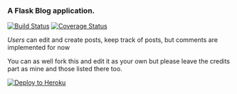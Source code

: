 ### A Flask Blog application.
[![Build Status](https://travis-ci.org/Krafty-Coder/blog.svg?branch=master)](https://travis-ci.org) 
[![Coverage Status](https://coveralls.io/repos/github/Krafty-Coder/stackoverflow-lite/badge.svg?branch=master)](https://coveralls.io/github/Krafty-Coder/stackoverflow-lite?branch=master)

_Users_ can edit and create posts, keep track of posts, but comments are implemented for now

You can as well fork this and edit it as your own but please leave the credits part as mine and those listed there too.

[![Deploy to Heroku](https://www.herokucdn.com/deploy/button.png)](https://heroku.com/deploy)

